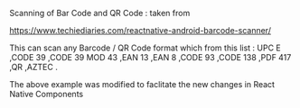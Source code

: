 Scanning of Bar Code and QR Code : taken from

https://www.techiediaries.com/reactnative-android-barcode-scanner/

This can scan any Barcode / QR Code format which from this list : UPC E ,CODE 39 ,CODE 39 MOD 43 ,EAN 13 ,EAN 8 ,CODE 93 ,CODE 138 ,PDF 417 ,QR ,AZTEC .

The above example was modified to faclitate the new changes in React Native Components
